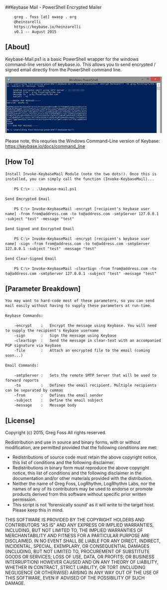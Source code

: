 ##Keybase Mail - PowerShell Encrypted Mailer

		greg . foss [at] owasp . org
        @heinzarelli
        https://keybase.io/heinzarelli
		v0.1 -- August 2015

## [About]

Keybase-Mail.ps1 is a basic PowerShell wrapper for the windows command-line version of keybase.io. This allows you to send encrypted / signed email directly from the PowerShell command line.

![encrypted](/images/encrypted-email.png)

Please note, this requries the Windows Command-Line version of Keybase: https://keybase.io/docs/command_line

## [How To]

    Install Invoke-KeybaseMail Module (note the two dots!). Once this is installed, you can simply call the function (Invoke-KeybaseMail)...
        
        PS C:\> . .\keybase-mail.ps1

    Send Emcrypted Email
        
        PS C:\> Invoke-KeybaseMail -encrypt [recipient's keybase user name] -from from@address.com -to to@address.com -smtpServer 127.0.0.1 -subject "test" -message "test"

    Send Signed and Encrypted Email
        
        PS C:\> Invoke-KeybaseMail -encrypt [recipient's keybase user name] -sign -from from@address.com -to to@address.com -smtpServer 127.0.0.1 -subject "test" -message "test"

    Send Clear-Signed Email
        
        PS C:\> Invoke-KeybaseMail -clearSign -from from@address.com -to to@address.com -smtpServer 127.0.0.1 -subject "test" -message "test"

## [Parameter Breakdown]

    You may want to hard-code most of these parameters, so you can send mail easily without having to supply these parameters at run-time.

    Keybase Commands:

        -encrypt    :   Encrypt the message using Keybase. You will need to supply the recipient's Keybase username
        -sign       :   Sign the message using Keybase
        -clearSign  :   Send the message in clear-text with an accompanied PGP signature via Keybase
        -file       :   Attach an encrypted file to the email (coming soon...)

    Email Commands:

        -smtpServer :   Sets the remote SMTP Server that will be used to forward reports
        -to         :   Defines the email recipient. Multiple recipients can be separated by commas
        -from       :   Defines the email sender
        -subject    :   Define the email subject
        -message    :   Message body

## [License]

Copyright (c) 2015, Greg Foss
All rights reserved.

Redistribution and use in source and binary forms, with or without
modification, are permitted provided that the following conditions are met:
* Redistributions of source code must retain the above copyright notice, this list of conditions and the following disclaimer.
* Redistributions in binary form must reproduce the above copyright notice, this list of conditions and the following disclaimer in the documentation and/or other materials provided with the distribution.
* Neither the name of Greg Foss, LogRhythm, LogRhythm Labs, nor the names of any of its contributors may be used to endorse or promote products derived from this software without specific prior written permission.
* This script is not 'forensically sound' as it will write to the target host. Please keep this in mind.

THIS SOFTWARE IS PROVIDED BY THE COPYRIGHT HOLDERS AND CONTRIBUTORS "AS IS" AND
ANY EXPRESS OR IMPLIED WARRANTIES, INCLUDING, BUT NOT LIMITED TO, THE IMPLIED
WARRANTIES OF MERCHANTABILITY AND FITNESS FOR A PARTICULAR PURPOSE ARE
DISCLAIMED. IN NO EVENT SHALL <COPYRIGHT HOLDER> BE LIABLE FOR ANY
DIRECT, INDIRECT, INCIDENTAL, SPECIAL, EXEMPLARY, OR CONSEQUENTIAL DAMAGES
(INCLUDING, BUT NOT LIMITED TO, PROCUREMENT OF SUBSTITUTE GOODS OR SERVICES;
LOSS OF USE, DATA, OR PROFITS; OR BUSINESS INTERRUPTION) HOWEVER CAUSED AND
ON ANY THEORY OF LIABILITY, WHETHER IN CONTRACT, STRICT LIABILITY, OR TORT
(INCLUDING NEGLIGENCE OR OTHERWISE) ARISING IN ANY WAY OUT OF THE USE OF THIS
SOFTWARE, EVEN IF ADVISED OF THE POSSIBILITY OF SUCH DAMAGE.